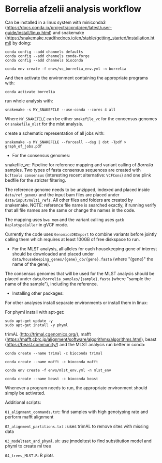 # Borrelia afzelii analysis workflow

Can be installed in a linux system with miniconda3 (https://docs.conda.io/projects/conda/en/latest/user-guide/install/linux.html) and snakemake (https://snakemake.readthedocs.io/en/stable/getting_started/installation.html) by doing:

```
conda config --add channels defaults
conda config --add channels conda-forge
conda config --add channels bioconda

conda env create -f envs/vc_borrelia_env.yml -n borrelia
```

And then activate the environment containing the appropriate programs with:

```
conda activate borrelia
```

run whole analysis with:

```
snakemake -s MY_SNAKEFILE --use-conda --cores 4 all
```

Where `MY_SNAKEFILE` can be either `snakefile_vc` for the concensus genomes or `snakefile_mlst` for the mlst analysis.

create a schematic representation of all jobs with:

```
snakemake -s MY_SNAKEFILE --forceall --dag | dot -Tpdf > graph_of_jobs.pdf
```


 - For the consensus genomes:

snakefile_vc: Pipeline for reference mapping and variant calling of _Borrelia_ samples. Two types of fasta consensus sequences are created with `bcftools consensus` (interesting recent alternative: `VCFCons`) and one plink bedfile for the stricter filtering.

The reference genome needs to be unzipped, indexed and placed inside `data/ref_genom/` and the input bam files are placed under `data/input/multi_refs`. All other files and folders are created by snakemake. NOTE: reference file name is searched exactly, if running verify that all file names are the same or change the names in the code.

The mapping uses `bwa mem` and the variant calling uses `gatk HaplotypeCaller` in gVCF mode.

Currently the code uses `GenomicsDBImport` to combine variants before jointly calling them which requires at least 100GB of free diskspace to run.


 - For the MLST analysis, all alleles for each housekeeping gene of interest should be downloaded and placed under `data/housekeeping_genes/{gene}_db/{gene}.fasta` (where "{gene}" the name of the gene).

The consensus genomes that will be used for the MLST analysis should be placed under `data/borrelia_samples/{sample}.fasta` (where "sample the name of the sample"), including the reference.

 - Installing other packages:

For other analyses install separate environments or install them in linux:

For phyml install with apt-get:
```
sudo apt-get update -y
sudo apt-get install -y phyml
```

trimAL (http://trimal.cgenomics.org/), mafft (https://mafft.cbrc.jp/alignment/software/algorithms/algorithms.html), beast (https://beast.community/) and the MLST analysis run better in conda:
```
conda create --name trimal -c bioconda trimal

conda create --name mafft -c bioconda mafft

conda env create -f envs/mlst_env.yml -n mlst_env

conda create --name beast -c bioconda beast

```

Whenever a program needs to run, the appropriate environment should simply be activated.

Additional scripts:

`01_alignment_commands.txt`: find samples with high genotyping rate and perform mafft alignment

`02_alignment_partitions.txt` : uses trimAL to remove sites with missing data

`03_modeltest_and_phyml.sh`: use jmodeltest to find substitution model and phyml to create ml tree

`04_trees_MLST.R`: R plots
